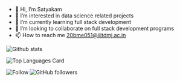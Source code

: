 - 👋 Hi, I’m Satyakam
- 👀 I’m interested in data science related projects
- 🌱 I’m currently learning full stack development
- 💞️ I’m looking to collaborate on full stack development programs
- 📫 How to reach me 20bme051@iiitdmj.ac.in

<!---
Satyakammaurya123/Satyakammaurya123 is a ✨ special ✨ repository because its `README.md` (this file) appears on your GitHub profile.
You can click the Preview link to take a look at your changes.
--->


![Github stats](https://github-readme-stats.vercel.app/api?username=Satyakammaurya123&theme=highcontrast&show_icons=true&count_private=true)

![Top Languages Card](https://github-readme-stats.vercel.app/api/top-langs/?username=Satyakammaurya123)

![Follow](https://img.shields.io/github/followers/satyakam?style=social0)
<img alt="GitHub followers" src="https://img.shields.io/github/followers/satyakam?style=social">
